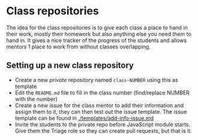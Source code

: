 # Class repositories
The idea for the class repositories is to give each class a place to hand in their work, mostly their homework but also anything else you need them to hand in. It gives a nice tracker of the progress of the students and allows mentors 1 place to work from without classes overlapping.

## Setting up a new class repository
- Create a new *private* repository named `class-NUMBER` using this as template
- Edit the `README.md` file to fill in the class number (find/replace NUMBER with the number)
- Create a new issue for the class mentor to add their information and assign them to it, they can then test out the issue template. The issue template can be found in [./templates/add-info-issue.md](./templates/add-info-issue.md)
- Invite the students to the private repo before JavaScript module starts. Give them the Triage role so they can create pull requests, but that is it.
